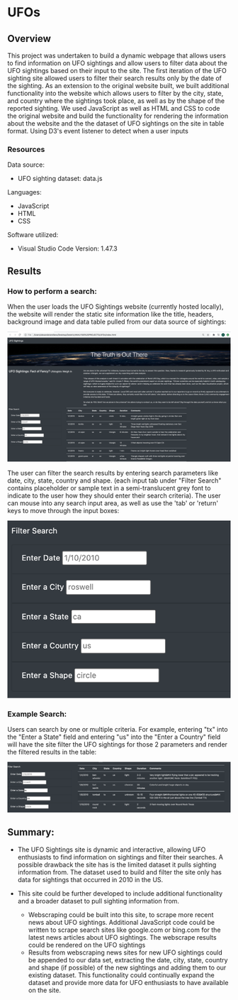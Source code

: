 # UFOs

## Overview
This project was undertaken to build a dynamic webpage that allows users to find information on UFO sightings and allow users to filter data about the UFO sightings based on their input to the site. The first iteration of the UFO sighting site allowed users to filter their search results only by the date of the sighting.  As an extension to the original website built, we built additional functionality into the website which allows users to filter by the city, state, and country where the sightings took place, as well as by the shape of the reported sighting. We used JavaScript as well as HTML and CSS to code the original website and build the functionality for rendering the information about the website and the the dataset of UFO sightings on the site in table format. Using D3's event listener to detect when a user inputs

### Resources

Data source:
* UFO sighting dataset: data.js

Languages:
* JavaScript
* HTML
* CSS


Software utilized:
* Visual Studio Code Version: 1.47.3




## Results

### How to perform a search:
When the user loads the UFO Sightings website (currently hosted locally), the website will render the static site information like the title, headers, background image and data table pulled from our data source of sightings:

![UFO_sightings](./addl_resources/UFO_sightings.png)


The user can filter the search results by entering search parameters like date, city, state, country and shape. (each input tab under "Filter Search" contains placeholder or sample text in a semi-translucent grey font to indicate to the user how they should enter their search criteria). The user can mouse into any search input area, as well as use the 'tab' or 'return' keys to move through the input boxes:

![filter_your_search](./addl_resources/filter_your_search.png)

### Example Search:
Users can search by one or multiple criteria. For example, entering "tx" into the "Enter a State" field and entering "us" into the "Enter a Country" field will have the site filter the UFO sightings for those 2 parameters and render the filtered results in the table:

![sample_filter_results](./addl_resources/sample_filter_results.png)


## Summary:
* The UFO Sightings site is dynamic and interactive, allowing UFO enthusiasts to find information on sightings and filter their searches. A possible drawback the site has is the limited dataset it pulls sighting information from. The dataset used to build and filter the site only has data for sightings that occurred in 2010 in the US. 

* This site could be further developed to include additional functionality and a broader dataset to pull sighting information from.
    * Webscraping could be built into this site, to scrape more recent news about UFO sightings. Additional JavaScript code could be written to scrape search sites like google.com or bing.com for the latest news articles about UFO sightings. The webscrape results could be rendered on the UFO sightings
    * Results from webscraping news sites for new UFO sightings could be appended to our data set, extracting the date, city, state, country and shape (if possible) of the new sightings and adding them to our existing dataset.  This functionality could continually expand the dataset and provide more data for UFO enthusiasts to have available on the site.

